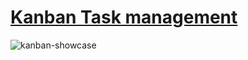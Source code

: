 # [**Kanban Task management**](https://kielonl.github.io/kanban-task-management/)
![kanban-showcase](https://diedieve.sirv.com/Images/kanban.png)
